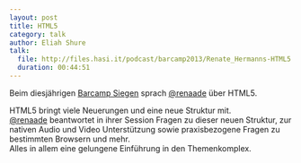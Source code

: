 ```yaml
---
layout: post
title: HTML5
category: talk
author: Eliah Shure
talk:
  file: http://files.hasi.it/podcast/barcamp2013/Renate_Hermanns-HTML5.mp3
  duration: 00:44:51
---
```

Beim diesjährigen [Barcamp Siegen](http://barcamp-siegen.de/) sprach [@renaade](https://twitter.com/Renaade) über HTML5.  

<!-- break -->

HTML5 bringt viele Neuerungen und eine neue Struktur mit.  
[@renaade](https://twitter.com/Renaade) beantwortet in ihrer Session Fragen zu dieser neuen Struktur, zur nativen Audio und Video Unterstützung sowie praxisbezogene Fragen zu bestimmten Browsern und mehr.  
Alles in allem eine gelungene Einführung in den Themenkomplex.  
